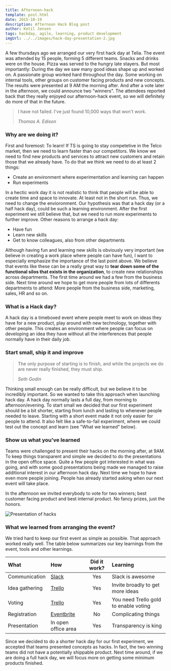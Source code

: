 ```yaml
---
title: Afternoon-hack
template: post.html
date: 2015-10-19
description: Afternoon Hack Blog post
author: Ketil Jensen
tags: hackday, agile, learning, product development
imgUrl: ../../images/hack-day-presentation-2.jpg
---
```


A few thursdays ago we arranged our very first hack day at Telia. The event was attended by 15 people, forming 5 different teams. Snacks and drinks were on the house. Pizza was served to the hungry late stayers. But most importantly: During the day we saw many good ideas shape up and worked on. A passionate group worked hard throughout the day. Some working on internal tools, other groups on customer facing products and new concepts. The results were presented at 9 AM the morning after. And after a vote later in the afternoon, we could announce two "winners". The attendees reported back that they really enjoyed our afternoon-hack event, so we will definitely do more of that in the future.

<blockquote>
  <p>
	I have not failed. I've just found 10,000 ways that won't work.
  </p>
  <footer><cite title="Thomas A. Edison">Thomas A. Edison</cite></footer>
</blockquote>

### Why are we doing it?
First and foremost: To learn! If TS is going to stay competetive in the Telco market, then we need to learn faster than our competitors. We know we need to find new products and services to attract new customers and retain those that we already have. To do that we think we need to do at least 2 things:

- Create an environment where experimentation and learning can happen
- Run experiments

In a hectic work day it is not realistic to think that people will be able to create time and space to innovate. At least not in the short run. Thus, we need to change the envioronment.  Our hypothesis was that a hack day (or a half hack day), could be such a learning environment. After the first experiment we still believe that, but we need to run more experiments to  further improve. Other reasons to arrange a hack day:

- Have fun
- Learn new skills
- Get to know colleagues, also from other departments

Although having fun and learning new skills is obviously very important (we believe in creating a work place where people can have fun), I want to especially emphasize the importance of the last point above. We believe that events like these can be a really great way to __tear down some of the functional silos that exists in the organization__, to create new relationships across departments. The first time around we had a few from the business side. Next time around we hope to get more people from lots of differents departments to attend: More people from the business side, marketing, sales, HR and so on. 

### What is a Hack day?
A hack day is a timeboxed event where people meet to work on ideas they have for a new product, play around with new technology, together with other people. This creates an environment where people can focus on developing an idea they have without all the interferences that people normally have in their daily job. 


### Start small, ship it and improve
<blockquote>
  <p>
	The only purpose of starting is to finish, and while the projects we do are never really finished, they must ship.  
  </p>
  <footer><cite title="Seth Godin">Seth Godin</cite></footer>
</blockquote>

Thinking small enough can be really difficult, but we believe it to be incredibly important. So we wanted to take this approach when launching hack day. A hack day normally lasts a full day, from morning to afternoon/evening. To start small we decided that our first experiment should be a bit shorter, starting from lunch and lasting to whenever people needed to leave. Starting with a short event made it not only easier for people to attend. It also felt like a safe-to-fail experiment, where we could test out the concept and learn (see "What we learned" below). 

### Show us what you've learned
Teams were challenged to present their hacks on the morning after, at 9AM. To keep things transparent and simple we decided to do the presentations in the open office space. Quite a few people got interested in what was going, and with some good presentations being made we managed to raise additional interest in our afternoon hack day. Next time we hope to have even more people joining. People has already started asking when our next event will take place. 

In the afternoon we invited everybody to vote for two winners; best customer facing product and best internal product. No fancy prizes, just the honors.

![Presentation of hacks]({{baseUrl}}/images/hack-day-presentation-1.jpg)

### What we learned from arranging the event?
We tried hard to keep our first event as simple as possible. That approach worked really well. The table below summarizes our key learnings from the event, tools and other learnings.

| What       	| How           | Did it work?  | Learning |
| :------------- |:-------------|:-------------:|:---------|
| Communication | [Slack](http://slack.com)	| Yes | Slack is awesome|
| Idea gathering| [Trello](http://trello.com)| Yes | Invite broadly to get more ideas|
| Voting| [Trello](http://trello.com)| Yes | You need Trello gold to enable voting|
| Registration  | [Eventbrite](http://eventbrite.com)| No| Complicating things|
| Presentation	| In open office area | Yes | Transparency is king|

Since we decided to do a shorter hack day for our first experiment, we accepted that teams presented concepts as hacks. In fact, the two winning teams did not have a potentially shippable product. Next time around, if we are doing a full hack day, we will focus more on getting some minimum products finished. 


